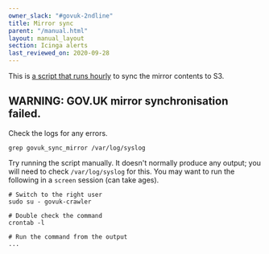 ```yaml
---
owner_slack: "#govuk-2ndline"
title: Mirror sync
parent: "/manual.html"
layout: manual_layout
section: Icinga alerts
last_reviewed_on: 2020-09-28
---
```


This is [a script that runs hourly](https://github.com/alphagov/govuk-puppet/blob/99486124689b198120800572b331b38b87a18a6c/modules/govuk_crawler/manifests/init.pp#L220-L227) to sync the mirror contents to S3.

## WARNING: GOV.UK mirror synchronisation failed.

Check the logs for any errors.

```
grep govuk_sync_mirror /var/log/syslog
```

Try running the script manually. It doesn't normally produce any output; you will need to check `/var/log/syslog` for this. You may want to run the following in a `screen` session (can take ages).

```
# Switch to the right user
sudo su - govuk-crawler

# Double check the command
crontab -l

# Run the command from the output
...
```
